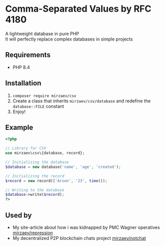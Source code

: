 # Comma-Separated Values by RFC 4180
A lightweight database in pure PHP<br>
It will perfectly replace complex databases in simple projects

## Requirements
- PHP 8.4

## Installation
1. `composer require mirzaev/csv`
2. Create a class that inherits `mirzaev/csv/database` and redefine the `database::FILE` constant
3. Enjoy!

## Example
```php
<?php

// Library for CSV
use mirzaev\csv\{database, record};

// Initializing the database
$database = new database('name', 'age', 'created');

// Initializing the record
$record = new record(['Arsen', '23', time());

// Writing to the database
$database->write($record);
?>
```

## Used by
- My site-article about how i was kidnapped by PMC Wagner operatives [mirzaev/repression](https://git.mirzaev.sexy/mirzaev/repression)
- My decentralized P2P blockchain chats project [mirzaev/notchat](https://git.mirzaev.sexy/mirzaev/notchat)
